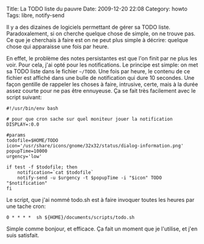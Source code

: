Title: La TODO liste du pauvre
Date: 2009-12-20 22:08
Category: howto
Tags: libre, notify-send

Il y a des dizaines de logiciels permettant de gérer sa TODO liste.
Paradoxalement, si on cherche quelque chose de simple, on ne trouve
pas. Ce que je cherchais à faire est on ne peut plus simple à
décrire: quelque chose qui apparaisse une fois par heure.

En effet, le problème des notes persistantes est que l'on finit par ne
plus les voir. Pour cela, j'ai opté pour les notifications. Le principe
est simple: on met sa TODO liste dans le fichier `~/TODO`. Une fois par
heure, le contenu de ce fichier est affiché dans une bulle de notification
qui dure 10 secondes. Une façon gentille de rappeler les choses à faire,
intrusive, certe, mais à la durée assez courte pour ne pas être ennuyeuse.
Ça se fait très facilement avec le script suivant:

    #!/usr/bin/env bash

    # pour que cron sache sur quel moniteur jouer la notification
    DISPLAY=:0.0

    #params
    todofile=$HOME/TODO
    icon='/usr/share/icons/gnome/32x32/status/dialog-information.png'
    popupTime=10000
    urgency='low'

    if test -f $todofile; then
        notification=`cat $todofile`
        notify-send -u $urgency -t $popupTime -i "$icon" TODO "$notification"
    fi

Le script, que j'ai nommé todo.sh est à faire invoquer toutes les
heures par une tache cron:

    0 * * * *  sh ${HOME}/documents/scripts/todo.sh

Simple comme bonjour, et efficace. Ça fait un moment que je
l'utilise, et j'en suis satisfait.

